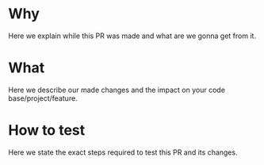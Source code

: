 # Why

Here we explain while this PR was made and what are we gonna get from it.

# What

Here we describe our made changes and the impact on your code base/project/feature.

# How to test

Here we state the exact steps required to test this PR and its changes.

